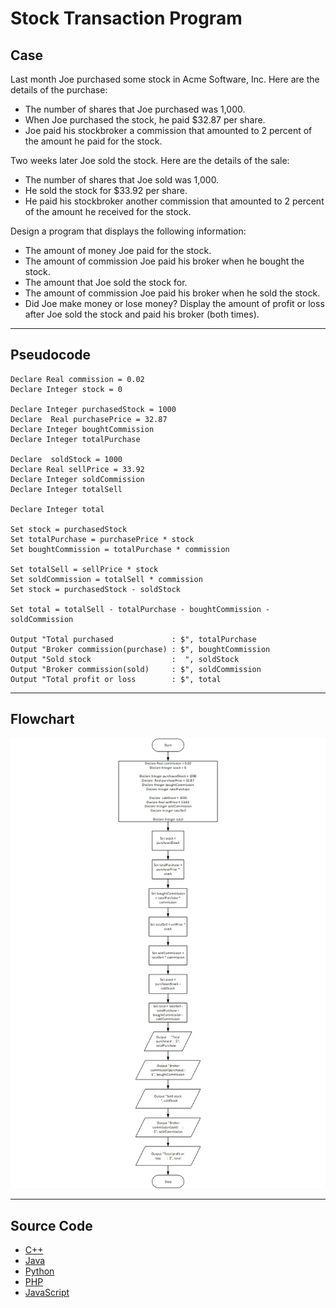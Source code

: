 # Stock Transaction Program

## Case

Last month Joe purchased some stock in Acme Software, Inc. Here are the details
of the purchase:

- The number of shares that Joe purchased was 1,000.
- When Joe purchased the stock, he paid $32.87 per share.
- Joe paid his stockbroker a commission that amounted to 2 percent of the amount he paid for the stock.

Two weeks later Joe sold the stock. Here are the details of the sale:

- The number of shares that Joe sold was 1,000.
- He sold the stock for $33.92 per share.
- He paid his stockbroker another commission that amounted to 2 percent of the amount he received for the stock.

Design a program that displays the following information:

- The amount of money Joe paid for the stock.
- The amount of commission Joe paid his broker when he bought the stock.
- The amount that Joe sold the stock for.
- The amount of commission Joe paid his broker when he sold the stock.
- Did Joe make money or lose money? Display the amount of profit or loss after Joe sold the stock and paid his broker (both times).

<hr>

## Pseudocode

```
Declare Real commission = 0.02
Declare Integer stock = 0

Declare Integer purchasedStock = 1000
Declare  Real purchasePrice = 32.87
Declare Integer boughtCommission
Declare Integer totalPurchase

Declare  soldStock = 1000
Declare Real sellPrice = 33.92
Declare Integer soldCommission
Declare Integer totalSell

Declare Integer total

Set stock = purchasedStock
Set totalPurchase = purchasePrice * stock
Set boughtCommission = totalPurchase * commission

Set totalSell = sellPrice * stock
Set soldCommission = totalSell * commission
Set stock = purchasedStock - soldStock

Set total = totalSell - totalPurchase - boughtCommission - soldCommission

Output "Total purchased             : $", totalPurchase
Output "Broker commission(purchase) : $", boughtCommission
Output "Sold stock                  :  ", soldStock
Output "Broker commission(sold)     : $", soldCommission
Output "Total profit or loss        : $", total

```

<hr>

## Flowchart

<img src="stockTransactionFlowchart.png"  >

<hr>

## Source Code

- [C++](stockTransaction/.cpp)
- [Java](stockTransaction/.java)
- [Python](stockTransaction/.py)
- [PHP](stockTransaction/.php)
- [JavaScript](stockTransaction/.js)
